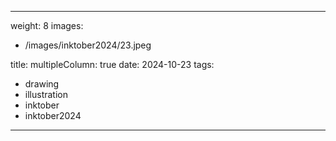 
---
weight: 8
images:
- /images/inktober2024/23.jpeg

title:
multipleColumn: true
date: 2024-10-23
tags:
- drawing
- illustration
- inktober
- inktober2024
---

